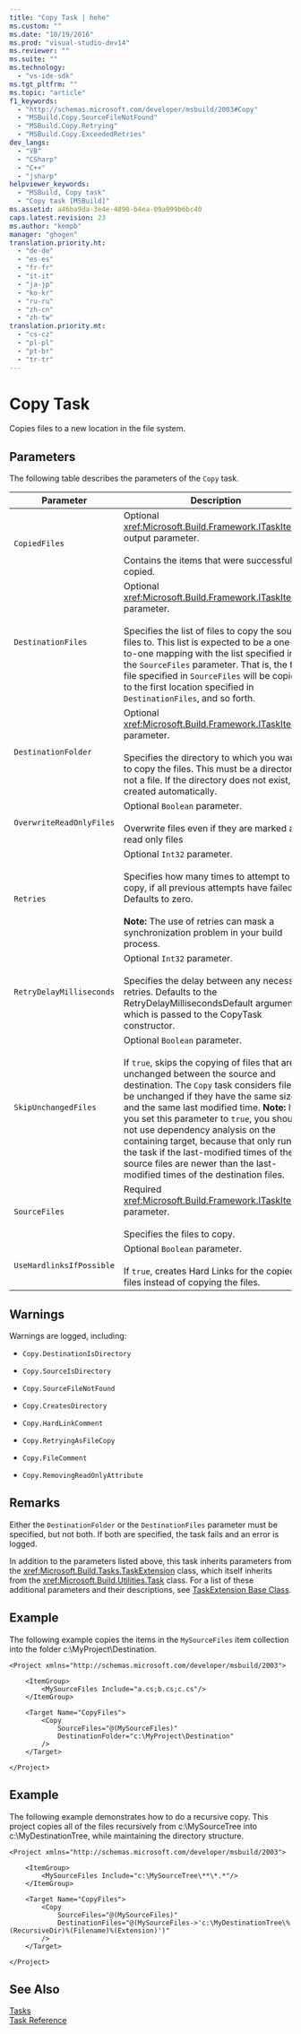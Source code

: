 ```yaml
---
title: "Copy Task | hehe"
ms.custom: ""
ms.date: "10/19/2016"
ms.prod: "visual-studio-dev14"
ms.reviewer: ""
ms.suite: ""
ms.technology: 
  - "vs-ide-sdk"
ms.tgt_pltfrm: ""
ms.topic: "article"
f1_keywords: 
  - "http://schemas.microsoft.com/developer/msbuild/2003#Copy"
  - "MSBuild.Copy.SourceFileNotFound"
  - "MSBuild.Copy.Retrying"
  - "MSBuild.Copy.ExceededRetries"
dev_langs: 
  - "VB"
  - "CSharp"
  - "C++"
  - "jsharp"
helpviewer_keywords: 
  - "MSBuild, Copy task"
  - "Copy task [MSBuild]"
ms.assetid: a46ba9da-3e4e-4890-b4ea-09a099b6bc40
caps.latest.revision: 23
ms.author: "kempb"
manager: "ghogen"
translation.priority.ht: 
  - "de-de"
  - "es-es"
  - "fr-fr"
  - "it-it"
  - "ja-jp"
  - "ko-kr"
  - "ru-ru"
  - "zh-cn"
  - "zh-tw"
translation.priority.mt: 
  - "cs-cz"
  - "pl-pl"
  - "pt-br"
  - "tr-tr"
---
```

# Copy Task
Copies files to a new location in the file system.  
  
## Parameters  
 The following table describes the parameters of the `Copy` task.  
  
|Parameter|Description|  
|---------------|-----------------|  
|`CopiedFiles`|Optional <xref:Microsoft.Build.Framework.ITaskItem>`[]` output parameter.<br /><br /> Contains the items that were successfully copied.|  
|`DestinationFiles`|Optional <xref:Microsoft.Build.Framework.ITaskItem>`[]` parameter.<br /><br /> Specifies the list of files to copy the source files to. This list is expected to be a one-to-one mapping with the list specified in the `SourceFiles` parameter. That is, the first file specified in `SourceFiles` will be copied to the first location specified in `DestinationFiles`, and so forth.|  
|`DestinationFolder`|Optional <xref:Microsoft.Build.Framework.ITaskItem> parameter.<br /><br /> Specifies the directory to which you want to copy the files. This must be a directory, not a file. If the directory does not exist, it is created automatically.|  
|`OverwriteReadOnlyFiles`|Optional `Boolean` parameter.<br /><br /> Overwrite files even if they are marked as read only files|  
|`Retries`|Optional `Int32` parameter.<br /><br /> Specifies how many times to attempt to copy, if all previous attempts have failed. Defaults to zero.<br /><br /> **Note:** The use of retries can mask a synchronization problem in your build process.|  
|`RetryDelayMilliseconds`|Optional `Int32` parameter.<br /><br /> Specifies the delay between any necessary retries. Defaults to the RetryDelayMillisecondsDefault argument, which is passed to the CopyTask constructor.|  
|`SkipUnchangedFiles`|Optional `Boolean` parameter.<br /><br /> If `true`, skips the copying of files that are unchanged between the source and destination. The `Copy` task considers files to be unchanged if they have the same size and the same last modified time. **Note:**  If you set this parameter to `true`, you should not use dependency analysis on the containing target, because that only runs the task if the last-modified times of the source files are newer than the last-modified times of the destination files.|  
|`SourceFiles`|Required <xref:Microsoft.Build.Framework.ITaskItem>`[]` parameter.<br /><br /> Specifies the files to copy.|  
|`UseHardlinksIfPossible`|Optional `Boolean` parameter.<br /><br /> If `true`, creates Hard Links for the copied files instead of copying the files.|  
  
## Warnings  
 Warnings are logged, including:  
  
-   `Copy.DestinationIsDirectory`  
  
-   `Copy.SourceIsDirectory`  
  
-   `Copy.SourceFileNotFound`  
  
-   `Copy.CreatesDirectory`  
  
-   `Copy.HardLinkComment`  
  
-   `Copy.RetryingAsFileCopy`  
  
-   `Copy.FileComment`  
  
-   `Copy.RemovingReadOnlyAttribute`  
  
## Remarks  
 Either the `DestinationFolder` or the `DestinationFiles` parameter must be specified, but not both. If both are specified, the task fails and an error is logged.  
  
 In addition to the parameters listed above, this task inherits parameters from the <xref:Microsoft.Build.Tasks.TaskExtension> class, which itself inherits from the <xref:Microsoft.Build.Utilities.Task> class. For a list of these additional parameters and their descriptions, see [TaskExtension Base Class](../reference/taskextension-base-class.md).  
  
## Example  
 The following example copies the items in the `MySourceFiles` item collection into the folder c:\MyProject\Destination.  
  
```  
<Project xmlns="http://schemas.microsoft.com/developer/msbuild/2003">  
  
    <ItemGroup>  
        <MySourceFiles Include="a.cs;b.cs;c.cs"/>  
    </ItemGroup>  
  
    <Target Name="CopyFiles">  
        <Copy  
            SourceFiles="@(MySourceFiles)"  
            DestinationFolder="c:\MyProject\Destination"  
        />  
    </Target>  
  
</Project>  
```  
  
## Example  
 The following example demonstrates how to do a recursive copy. This project copies all of the files recursively from c:\MySourceTree into c:\MyDestinationTree, while maintaining the directory structure.  
  
```  
<Project xmlns="http://schemas.microsoft.com/developer/msbuild/2003">  
  
    <ItemGroup>  
        <MySourceFiles Include="c:\MySourceTree\**\*.*"/>  
    </ItemGroup>  
  
    <Target Name="CopyFiles">  
        <Copy  
            SourceFiles="@(MySourceFiles)"  
            DestinationFiles="@(MySourceFiles->'c:\MyDestinationTree\%(RecursiveDir)%(Filename)%(Extension)')"  
        />  
    </Target>  
  
</Project>  
```  
  
## See Also  
 [Tasks](../reference/msbuild-tasks.md)   
 [Task Reference](../reference/msbuild-task-reference.md)